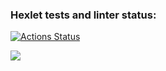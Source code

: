 ### Hexlet tests and linter status:
[![Actions Status](https://github.com/SanyaNaGit/backend-project-44/actions/workflows/hexlet-check.yml/badge.svg)](https://github.com/SanyaNaGit/backend-project-44/actions)

<a href="https://codeclimate.com/github/SanyaNaGit/backend-project-44/test_coverage"><img src="https://api.codeclimate.com/v1/badges/6a2593aa89447471facc/test_coverage" /></a>

